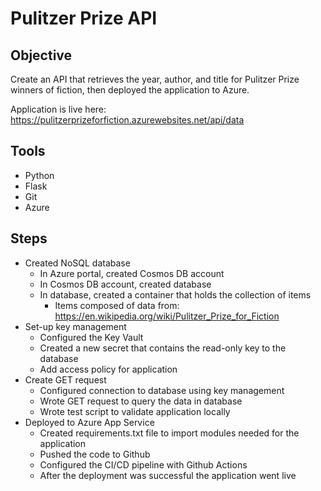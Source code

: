 # Pulitzer Prize API

## Objective
Create an API that retrieves the year, author, and title for Pulitzer 
Prize winners of fiction, then deployed the application to Azure.

Application is live here: https://pulitzerprizeforfiction.azurewebsites.net/api/data
## Tools
- Python
- Flask
- Git  
- Azure 
## Steps
- Created NoSQL database
    - In Azure portal, created Cosmos DB account
    - In Cosmos DB account, created database
    - In database, created a container that holds the collection of items
        - Items composed of data from: https://en.wikipedia.org/wiki/Pulitzer_Prize_for_Fiction
- Set-up key management
    - Configured the Key Vault
    - Created a new secret that contains the read-only key to the database
    - Add access policy for application
- Create GET request
    - Configured connection to database using key management
    - Wrote GET request to query the data in database
    - Wrote test script to validate application locally
- Deployed to Azure App Service
    - Created requirements.txt file to import modules needed for the application
    - Pushed the code to Github
    - Configured the CI/CD pipeline with Github Actions
    - After the deployment was successful the application went live
